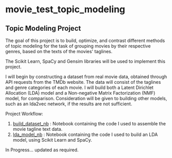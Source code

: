 movie_test_topic_modeling
=========================

Topic Modeling Project
----------------------

The goal of this project is to build, optimize, and contrast different methods of topic modeling for the task of grouping movies by their respective genres, based on the texts of the movies' taglines.

 The Scikit Learn, SpaCy and Gensim libraries will be used to implement this project.

 I will begin by constructing a dataset from real movie data, obtained through API requests from the TMDb website. The data will consist of the taglines and genre categories of each movie. I will build both a Latent Dirichlet Allocation (LDA) model and a Non-negative Matrix Factorization (NMF) model, for comparison. Consideration will be given to building other models, such as an Ida2vec network, if the results are not sufficient.

 Project Workflow:

1. [build_dataset_nb](https://github.com/christianspybrook/movie_text_topic_modeling/tree/master/build_dataset)
: Notebook containing the code I used to assemble the movie tagline text data.
2. [lda_model_nb](https://github.com/christianspybrook/movie_text_topic_modeling/tree/master/topic_models/lda_model)
: Notebook containing the code I used to build an LDA model, using Scikit Learn and SpaCy.

 In Progress...
 	updated as required. 